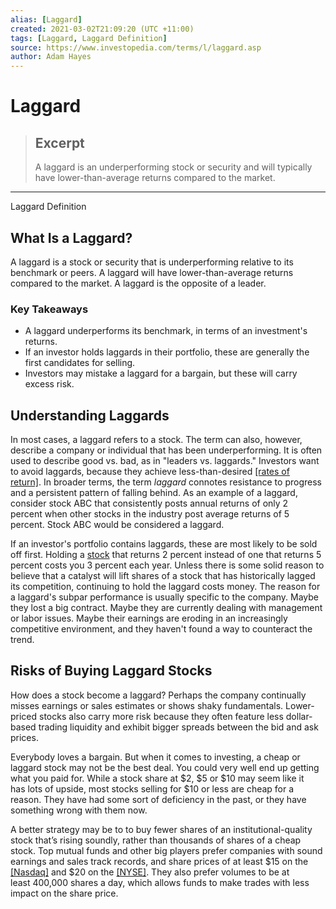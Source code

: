```yaml
---
alias: [Laggard]
created: 2021-03-02T21:09:20 (UTC +11:00)
tags: [Laggard, Laggard Definition]
source: https://www.investopedia.com/terms/l/laggard.asp
author: Adam Hayes
---
```


# Laggard

> ## Excerpt
> A laggard is an underperforming stock or security and will typically have lower-than-average returns compared to the market.

---

Laggard Definition
## What Is a Laggard?

A laggard is a stock or security that is underperforming relative to its benchmark or peers. A laggard will have lower-than-average returns compared to the market. A laggard is the opposite of a leader.

### Key Takeaways

-   A laggard underperforms its benchmark, in terms of an investment's returns.
-   If an investor holds laggards in their portfolio, these are generally the first candidates for selling.
-   Investors may mistake a laggard for a bargain, but these will carry excess risk.

## Understanding Laggards

In most cases, a laggard refers to a stock. The term can also, however, describe a company or individual that has been underperforming. It is often used to describe good vs. bad, as in "leaders vs. laggards." Investors want to avoid laggards, because they achieve less-than-desired [[rates of return]](https://www.investopedia.com/terms/r/rateofreturn.asp). In broader terms, the term _laggard_ connotes resistance to progress and a persistent pattern of falling behind. As an example of a laggard, consider stock ABC that consistently posts annual returns of only 2 percent when other stocks in the industry post average returns of 5 percent. Stock ABC would be considered a laggard.

If an investor's portfolio contains laggards, these are most likely to be sold off first. Holding a [stock](http://www.investinganswers.com/node/5150) that returns 2 percent instead of one that returns 5 percent costs you 3 percent each year. Unless there is some solid reason to believe that a catalyst will lift shares of a stock that has historically lagged its competition, continuing to hold the laggard costs money. The reason for a laggard's subpar performance is usually specific to the company. Maybe they lost a big contract. Maybe they are currently dealing with management or labor issues. Maybe their earnings are eroding in an increasingly competitive environment, and they haven't found a way to counteract the trend.

## Risks of Buying Laggard Stocks

How does a stock become a laggard? Perhaps the company continually misses earnings or sales estimates or shows shaky fundamentals. Lower-priced stocks also carry more risk because they often feature less dollar-based trading liquidity and exhibit bigger spreads between the bid and ask prices.

Everybody loves a bargain. But when it comes to investing, a cheap or laggard stock may not be the best deal. You could very well end up getting what you paid for. While a stock share at $2, $5 or $10 may seem like it has lots of upside, most stocks selling for $10 or less are cheap for a reason. They have had some sort of deficiency in the past, or they have something wrong with them now.

A better strategy may be to to buy fewer shares of an institutional-quality stock that’s rising soundly, rather than thousands of shares of a cheap stock. Top mutual funds and other big players prefer companies with sound earnings and sales track records, and share prices of at least $15 on the [[Nasdaq]](https://www.investopedia.com/terms/n/nasdaq.asp) and $20 on the [[NYSE]](https://www.investopedia.com/terms/n/nyse.asp). They also prefer volumes to be at least 400,000 shares a day, which allows funds to make trades with less impact on the share price.
